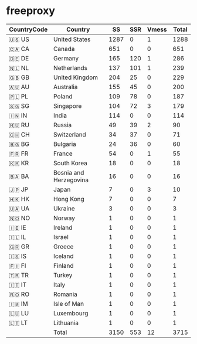 # freeproxy

|CountryCode|Country|SS|SSR|Vmess|Total|
|  ----  | ----  |  ----  | ----  |  ----  | ----  |
|🇺🇸 US|United States|1287|0|1|1288|
|🇨🇦 CA|Canada|651|0|0|651|
|🇩🇪 DE|Germany|165|120|1|286|
|🇳🇱 NL|Netherlands|137|101|1|239|
|🇬🇧 GB|United Kingdom|204|25|0|229|
|🇦🇺 AU|Australia|155|45|0|200|
|🇵🇱 PL|Poland|109|78|0|187|
|🇸🇬 SG|Singapore|104|72|3|179|
|🇮🇳 IN|India|114|0|0|114|
|🇷🇺 RU|Russia|49|39|2|90|
|🇨🇭 CH|Switzerland|34|37|0|71|
|🇧🇬 BG|Bulgaria|24|36|0|60|
|🇫🇷 FR|France|54|0|1|55|
|🇰🇷 KR|South Korea|18|0|0|18|
|🇧🇦 BA|Bosnia and Herzegovina|16|0|0|16|
|🇯🇵 JP|Japan|7|0|3|10|
|🇭🇰 HK|Hong Kong|7|0|0|7|
|🇺🇦 UA|Ukraine|3|0|0|3|
|🇳🇴 NO|Norway|1|0|0|1|
|🇮🇪 IE|Ireland|1|0|0|1|
|🇮🇱 IL|Israel|1|0|0|1|
|🇬🇷 GR|Greece|1|0|0|1|
|🇮🇸 IS|Iceland|1|0|0|1|
|🇫🇮 FI|Finland|1|0|0|1|
|🇹🇷 TR|Turkey|1|0|0|1|
|🇮🇹 IT|Italy|1|0|0|1|
|🇷🇴 RO|Romania|1|0|0|1|
|🇮🇲 IM|Isle of Man|1|0|0|1|
|🇱🇺 LU|Luxembourg|1|0|0|1|
|🇱🇹 LT|Lithuania|1|0|0|1|
||Total|3150|553|12|3715|
